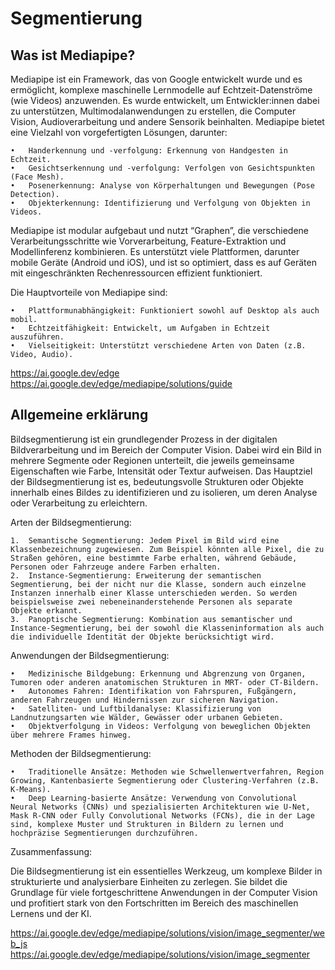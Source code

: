 # Segmentierung

## Was ist Mediapipe?
Mediapipe ist ein Framework, das von Google entwickelt wurde und es ermöglicht, komplexe maschinelle Lernmodelle auf Echtzeit-Datenströme (wie Videos) anzuwenden. Es wurde entwickelt, um Entwickler:innen dabei zu unterstützen, Multimodalanwendungen zu erstellen, die Computer Vision, Audioverarbeitung und andere Sensorik beinhalten. Mediapipe bietet eine Vielzahl von vorgefertigten Lösungen, darunter:

	•	Handerkennung und -verfolgung: Erkennung von Handgesten in Echtzeit.
	•	Gesichtserkennung und -verfolgung: Verfolgen von Gesichtspunkten (Face Mesh).
	•	Posenerkennung: Analyse von Körperhaltungen und Bewegungen (Pose Detection).
	•	Objekterkennung: Identifizierung und Verfolgung von Objekten in Videos.

Mediapipe ist modular aufgebaut und nutzt “Graphen”, die verschiedene Verarbeitungsschritte wie Vorverarbeitung, Feature-Extraktion und Modellinferenz kombinieren. Es unterstützt viele Plattformen, darunter mobile Geräte (Android und iOS), und ist so optimiert, dass es auf Geräten mit eingeschränkten Rechenressourcen effizient funktioniert.

Die Hauptvorteile von Mediapipe sind:

	•	Plattformunabhängigkeit: Funktioniert sowohl auf Desktop als auch mobil.
	•	Echtzeitfähigkeit: Entwickelt, um Aufgaben in Echtzeit auszuführen.
	•	Vielseitigkeit: Unterstützt verschiedene Arten von Daten (z.B. Video, Audio).

https://ai.google.dev/edge
https://ai.google.dev/edge/mediapipe/solutions/guide

## Allgemeine erklärung

Bildsegmentierung ist ein grundlegender Prozess in der digitalen Bildverarbeitung und im Bereich der Computer Vision. Dabei wird ein Bild in mehrere Segmente oder Regionen unterteilt, die jeweils gemeinsame Eigenschaften wie Farbe, Intensität oder Textur aufweisen. Das Hauptziel der Bildsegmentierung ist es, bedeutungsvolle Strukturen oder Objekte innerhalb eines Bildes zu identifizieren und zu isolieren, um deren Analyse oder Verarbeitung zu erleichtern.

Arten der Bildsegmentierung:

	1.	Semantische Segmentierung: Jedem Pixel im Bild wird eine Klassenbezeichnung zugewiesen. Zum Beispiel könnten alle Pixel, die zu Straßen gehören, eine bestimmte Farbe erhalten, während Gebäude, Personen oder Fahrzeuge andere Farben erhalten.
	2.	Instance-Segmentierung: Erweiterung der semantischen Segmentierung, bei der nicht nur die Klasse, sondern auch einzelne Instanzen innerhalb einer Klasse unterschieden werden. So werden beispielsweise zwei nebeneinanderstehende Personen als separate Objekte erkannt.
	3.	Panoptische Segmentierung: Kombination aus semantischer und Instance-Segmentierung, bei der sowohl die Klasseninformation als auch die individuelle Identität der Objekte berücksichtigt wird.

Anwendungen der Bildsegmentierung:

	•	Medizinische Bildgebung: Erkennung und Abgrenzung von Organen, Tumoren oder anderen anatomischen Strukturen in MRT- oder CT-Bildern.
	•	Autonomes Fahren: Identifikation von Fahrspuren, Fußgängern, anderen Fahrzeugen und Hindernissen zur sicheren Navigation.
	•	Satelliten- und Luftbildanalyse: Klassifizierung von Landnutzungsarten wie Wälder, Gewässer oder urbanen Gebieten.
	•	Objektverfolgung in Videos: Verfolgung von beweglichen Objekten über mehrere Frames hinweg.

Methoden der Bildsegmentierung:

	•	Traditionelle Ansätze: Methoden wie Schwellenwertverfahren, Region Growing, Kantenbasierte Segmentierung oder Clustering-Verfahren (z.B. K-Means).
	•	Deep Learning-basierte Ansätze: Verwendung von Convolutional Neural Networks (CNNs) und spezialisierten Architekturen wie U-Net, Mask R-CNN oder Fully Convolutional Networks (FCNs), die in der Lage sind, komplexe Muster und Strukturen in Bildern zu lernen und hochpräzise Segmentierungen durchzuführen.

Zusammenfassung:

Die Bildsegmentierung ist ein essentielles Werkzeug, um komplexe Bilder in strukturierte und analysierbare Einheiten zu zerlegen. Sie bildet die Grundlage für viele fortgeschrittene Anwendungen in der Computer Vision und profitiert stark von den Fortschritten im Bereich des maschinellen Lernens und der KI.


https://ai.google.dev/edge/mediapipe/solutions/vision/image_segmenter/web_js
https://ai.google.dev/edge/mediapipe/solutions/vision/image_segmenter